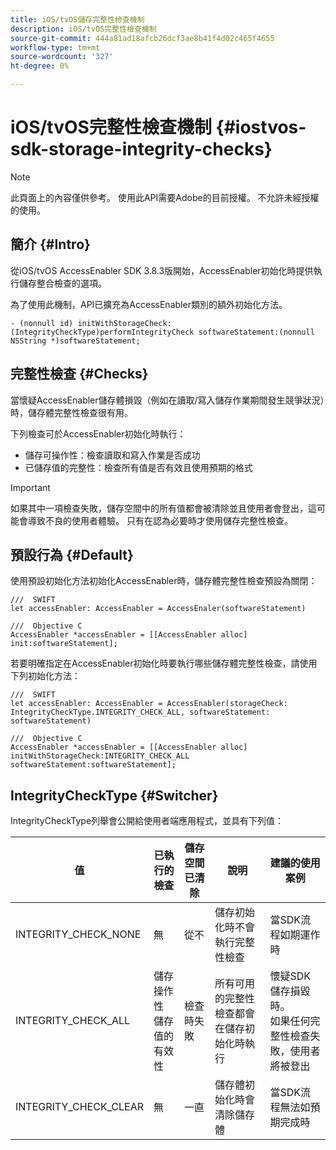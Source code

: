 ```yaml
---
title: iOS/tvOS儲存完整性檢查機制
description: iOS/tvOS完整性檢查機制
source-git-commit: 444a81ad18afcb26dcf3ae8b41f4d02c465f4655
workflow-type: tm+mt
source-wordcount: '327'
ht-degree: 0%

---
```


# iOS/tvOS完整性檢查機制 {#iostvos-sdk-storage-integrity-checks}

>[!NOTE]
>
>此頁面上的內容僅供參考。 使用此API需要Adobe的目前授權。 不允許未經授權的使用。

## 簡介 {#Intro}

從iOS/tvOS AccessEnabler SDK 3.8.3版開始，AccessEnabler初始化時提供執行儲存整合檢查的選項。

為了使用此機制，API已擴充為AccessEnabler類別的額外初始化方法。

```
- (nonnull id) initWithStorageCheck:(IntegrityCheckType)performIntegrityCheck softwareStatement:(nonnull NSString *)softwareStatement;
```


## 完整性檢查 {#Checks}

當懷疑AccessEnabler儲存體損毀（例如在讀取/寫入儲存作業期間發生競爭狀況）時，儲存體完整性檢查很有用。

下列檢查可於AccessEnabler初始化時執行：
- 儲存可操作性：檢查讀取和寫入作業是否成功
- 已儲存值的完整性：檢查所有值是否有效且使用預期的格式

>[!IMPORTANT]
> 
>如果其中一項檢查失敗，儲存空間中的所有值都會被清除並且使用者會登出，這可能會導致不良的使用者體驗。 只有在認為必要時才使用儲存完整性檢查。


## 預設行為 {#Default}

使用預設初始化方法初始化AccessEnabler時，儲存體完整性檢查預設為關閉：

```
///  SWIFT
let accessEnabler: AccessEnabler = AccessEnaler(softwareStatement)

///  Objective C
AccessEnabler *accessEnabler = [[AccessEnabler alloc] init:softwareStatement];
```

若要明確指定在AccessEnabler初始化時要執行哪些儲存體完整性檢查，請使用下列初始化方法：

```
///  SWIFT
let accessEnabler: AccessEnabler = AccessEnabler(storageCheck: IntegrityCheckType.INTEGRITY_CHECK_ALL, softwareStatement: softwareStatement)

///  Objective C
AccessEnabler *accessEnabler = [[AccessEnabler alloc] initWithStorageCheck:INTEGRITY_CHECK_ALL softwareStatement:softwareStatement];
```


## IntegrityCheckType {#Switcher}

IntegrityCheckType列舉會公開給使用者端應用程式，並具有下列值：

| 值 | 已執行的檢查 | 儲存空間已清除 | 說明 | 建議的使用案例 |
|-----------------------|-----------------------------------------------------|-----------------|------------------------------------------------------------------------|--------------------------------------------------------------------------------------------------------------------------|
| INTEGRITY_CHECK_NONE | 無 | 從不 | 儲存初始化時不會執行完整性檢查 | 當SDK流程如期運作時 |
| INTEGRITY_CHECK_ALL | 儲存操作性 <br/> 儲存值的有效性 | 檢查時失敗 | 所有可用的完整性檢查都會在儲存初始化時執行 | 懷疑SDK儲存損毀時。 <br/> 如果任何完整性檢查失敗，使用者將被登出 |
| INTEGRITY_CHECK_CLEAR | 無 | 一直 | 儲存體初始化時會清除儲存體 | 當SDK流程無法如預期完成時 |
